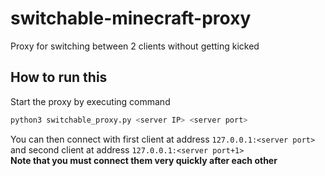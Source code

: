 # switchable-minecraft-proxy
Proxy for switching between 2 clients without getting kicked

## How to run this  
Start the proxy by executing command
```bash
python3 switchable_proxy.py <server IP> <server port>
```

You can then connect with first client at address `127.0.0.1:<server port>` and second client at address `127.0.0.1:<server port+1>`  
**Note that you must connect them very quickly after each other**
